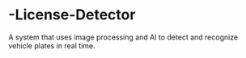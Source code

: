 # -License-Detector
 A system that uses image processing and AI to detect and recognize vehicle plates in real time.
